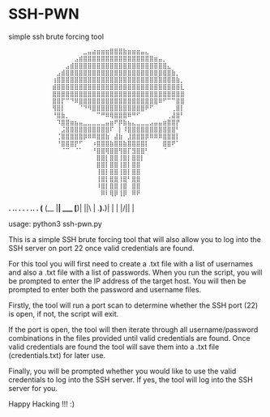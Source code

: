 # SSH-PWN
simple ssh brute forcing tool



                ⠀⠀⠀⠀⠀⠀⠀⣀⣤⣴⣶⣶⣶⣿⣿⣿⣷⣶⣶⣶⣤⣄⠀⠀⠀⠀⠀⠀⠀⠀
                ⠀⠀⠀⠀⠀⣠⣾⣿⣿⣿⣿⣿⣿⣿⣿⣿⣿⣿⣿⣿⣿⣿⣿⣶⣤⡀⠀⠀⠀⠀
                ⠀⠀⠀⣠⣾⣿⣿⣿⣿⣿⣿⣿⣿⣿⣿⣿⣿⣿⣿⣿⣿⣿⣿⣿⣿⣿⣄⠀⠀⠀
                ⠀⣠⣾⣿⣿⣿⣿⣿⣿⣿⣿⣿⣿⣿⣿⣿⣿⣿⣿⣿⣿⣿⣿⣿⣿⣿⣿⣷⡀⠀
                ⢰⣿⣿⣿⣿⣿⣿⣿⣿⣿⣿⣿⣿⣿⣿⣿⣿⣿⣿⣿⣿⣿⣿⣿⣿⣿⣿⣿⣷⡀
                ⣾⣿⣿⣿⣿⣿⣿⣿⣿⣿⣿⣿⣿⣿⣿⣿⣿⣿⣿⣿⣿⣿⣿⣿⣿⣿⣿⣿⣿⣇
                ⣿⣿⣿⣿⣿⣿⣿⣿⣿⣿⣿⣿⣿⣿⣿⣿⣿⣿⣿⣿⣿⣿⣿⣿⣿⣿⣿⣿⣿⣿
                ⣿⣿⡏⠉⠙⠿⣿⣿⣿⣿⣿⣿⣿⣿⣿⣿⣿⣿⣿⣿⣿⣿⣿⣿⠿⠋⠉⠉⣿⣿
                ⢻⣿⡇⠀⠀⠀⠈⠙⠻⣿⣿⣿⣿⣿⣿⣿⣿⣿⣿⣿⣿⠟⠋⠀⠀⠀⠀⢀⣿⡇
                ⠘⣿⣷⡀⠀⠀⠀⠀⠀⠀⠉⠛⠿⢿⣿⣿⣿⠿⠛⠋⠀⠀⠀⠀⠀⠀⢀⣼⣿⠃
                ⠀⠹⣿⣿⣶⣦⣤⣀⣀⣀⣀⣀⣤⣶⠟⡿⣷⣦⣄⣀⣀⣀⣠⣤⣤⣶⣿⣿⡟⠀
                ⠀⠀⣨⣿⣿⣿⣿⣿⣿⣿⣿⣿⣿⠏⠀⡇⠸⣿⣿⣿⣿⣿⣿⣿⣿⣿⣿⣿⠃⠀
                ⠀⢈⣿⣿⣿⣿⣿⡿⠿⠿⣿⣿⣷⠀⣼⣷⠀⣸⣿⣿⣿⡿⠿⠿⠿⣿⣿⣿⡇⠀
                ⠀⠘⣿⣿⣿⡟⠋⠀⠀⠰⣿⣿⣿⣷⣿⣿⣷⣿⣿⣿⣿⡇⠀⠀⠀⣿⣿⠟⠁⠀
                ⠀⠀⠈⠉⠀⠈⠁⠀⠀⠘⣿⣿⢿⣿⣿⢻⣿⡏⣻⣿⣿⠃⠀⠀⠀⠈⠀⠀⠀⠀
                ⠀⠀⠀⠀⠀⠀⠀⠀⠀⠀⣿⣿⡇⣿⣿⢸⣿⡇⣿⣿⡇⠀⠀⠀⠀⠀⠀⠀⠀⠀
                ⠀⠀⠀⠀⠀⠀⠀⠀⠀⠀⣿⣿⡇⣿⣿⢸⣿⡇⣿⣿⠀⠀⠀⠀⠀⠀⠀⠀⠀⠀
                ⠀⠀⠀⠀⠀⠀⠀⠀⠀⠀⢸⣿⡇⣿⣿⢸⣿⡇⣿⣿⠀⠀⠀⠀⠀⠀⠀⠀⠀⠀
                ⠀⠀⠀⠀⠀⠀⠀⠀⠀⠀⢸⣿⡇⣿⣿⢸⣿⠃⣿⣿⠀⠀⠀⠀⠀⠀⠀⠀⠀⠀
                ⠀⠀⠀⠀⠀⠀⠀⠀⠀⠀⠸⣿⡇⣿⣿⢸⣿⠀⣿⣿⠀⠀⠀⠀⠀⠀⠀⠀⠀⠀
                ⠀⠀⠀⠀⠀⠀⠀⠀⠀⠀⠀⠿⠇⢿⡿⢸⡿⠀⠿⠟⠀⠀⠀⠀⠀⠀⠀⠀⠀⠀

 __. __..  .     .__ .  ..  .
(__ (__ |__| ___ [__)|  ||\ |
.__).__)|  |     |   |/\|| \|

usage: python3 ssh-pwn.py


This is a simple SSH brute forcing tool that will also allow you to log into the SSH server on port 22 once valid credentials are found.

For this tool you will first need to create a .txt file with a list of usernames and also a .txt file with a list of passwords.
When you run the script, you will be prompted to enter the IP address of the target host. You will then be prompted to enter both the password and username files.

Firstly, the tool will run a port scan to determine whether the SSH port (22) is open, if not, the script will exit.

If the port is open, the tool will then iterate through all username/password combinations in the files provided until valid credentials are found. 
Once valid credentials are found the tool will save them into a .txt file (credentials<host IP>.txt) for later use.

Finally, you will be prompted whether you would like to use the valid credentials to log into the SSH server. If yes, the tool will log into the SSH server for you.


Happy Hacking !!! :)

